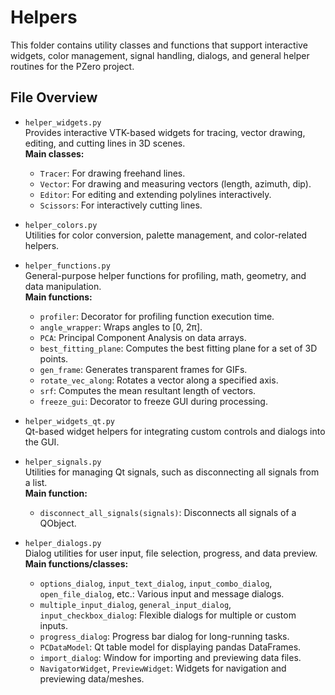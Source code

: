# Helpers

This folder contains utility classes and functions that support interactive widgets, color management, signal handling, dialogs, and general helper routines for the PZero project.

## File Overview

- `helper_widgets.py`  
  Provides interactive VTK-based widgets for tracing, vector drawing, editing, and cutting lines in 3D scenes.  
  **Main classes:**  
  - `Tracer`: For drawing freehand lines.  
  - `Vector`: For drawing and measuring vectors (length, azimuth, dip).  
  - `Editor`: For editing and extending polylines interactively.  
  - `Scissors`: For interactively cutting lines.

- `helper_colors.py`  
  Utilities for color conversion, palette management, and color-related helpers.

- `helper_functions.py`  
  General-purpose helper functions for profiling, math, geometry, and data manipulation.  
  **Main functions:**  
  - `profiler`: Decorator for profiling function execution time.  
  - `angle_wrapper`: Wraps angles to \[0, 2π\].  
  - `PCA`: Principal Component Analysis on data arrays.  
  - `best_fitting_plane`: Computes the best fitting plane for a set of 3D points.  
  - `gen_frame`: Generates transparent frames for GIFs.  
  - `rotate_vec_along`: Rotates a vector along a specified axis.  
  - `srf`: Computes the mean resultant length of vectors.  
  - `freeze_gui`: Decorator to freeze GUI during processing.

- `helper_widgets_qt.py`  
  Qt-based widget helpers for integrating custom controls and dialogs into the GUI.

- `helper_signals.py`  
  Utilities for managing Qt signals, such as disconnecting all signals from a list.  
  **Main function:**  
  - `disconnect_all_signals(signals)`: Disconnects all signals of a QObject.

- `helper_dialogs.py`  
  Dialog utilities for user input, file selection, progress, and data preview.  
  **Main functions/classes:**  
  - `options_dialog`, `input_text_dialog`, `input_combo_dialog`, `open_file_dialog`, etc.: Various input and message dialogs.  
  - `multiple_input_dialog`, `general_input_dialog`, `input_checkbox_dialog`: Flexible dialogs for multiple or custom inputs.  
  - `progress_dialog`: Progress bar dialog for long-running tasks.  
  - `PCDataModel`: Qt table model for displaying pandas DataFrames.  
  - `import_dialog`: Window for importing and previewing data files.  
  - `NavigatorWidget`, `PreviewWidget`: Widgets for navigation and previewing data/meshes.
